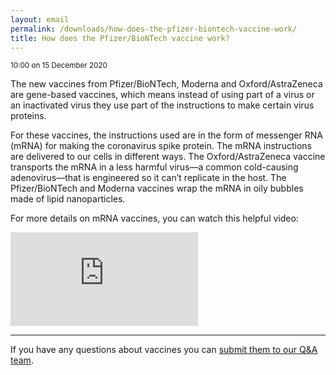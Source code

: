 ```yaml
---
layout: email
permalink: /downloads/how-does-the-pfizer-biontech-vaccine-work/
title: How does the Pfizer/BioNTech vaccine work?
---
```


<small>10:00 on 15 December 2020</small>

The new vaccines from Pfizer/BioNTech, Moderna and Oxford/AstraZeneca are gene-based vaccines, which means instead of using part of a virus or an inactivated virus they use part of the instructions to make certain virus proteins.

For these vaccines, the instructions used are in the form of messenger RNA (mRNA) for making the coronavirus spike protein. The mRNA instructions are delivered to our cells in different ways. The Oxford/AstraZeneca vaccine transports the mRNA in a less harmful virus—a common cold-causing adenovirus—that is engineered so it can’t replicate in the host. The Pfizer/BioNTech and Moderna vaccines wrap the mRNA in oily bubbles made of lipid nanoparticles.

For more details on mRNA vaccines, you can watch this helpful video:

<div class="video-container">
    <iframe src="https://www.youtube.com/embed/w_5zQzIb5Uc" frameborder="0" allow="accelerometer; autoplay; clipboard-write; encrypted-media; gyroscope; picture-in-picture" allowfullscreen></iframe>
</div>

---

If you have any questions about vaccines you can <a href="https://forms.office.com/Pages/ResponsePage.aspx?id=R77BsNirjESm4LHvZaFurntRgw1ebJ1AvEmHEUh3WBZUQlg4QjBMVkYxS0NNOEpOMVdIUEM4MzhJNC4u">submit them to our Q&A team</a>.